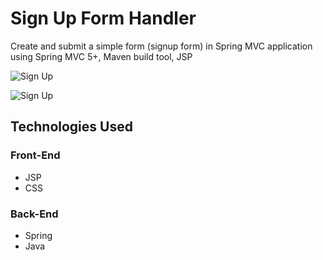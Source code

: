 # Sign Up Form Handler

Create and submit a simple form (signup form) in Spring MVC application using Spring MVC 5+, Maven build tool, JSP

![Sign Up](https://www.linkpicture.com/q/signup-form.png)

![Sign Up](https://www.linkpicture.com/q/Screenshot-2022-03-02-151951.png)


## Technologies Used

### Front-End
- JSP
- CSS

### Back-End
- Spring
- Java




